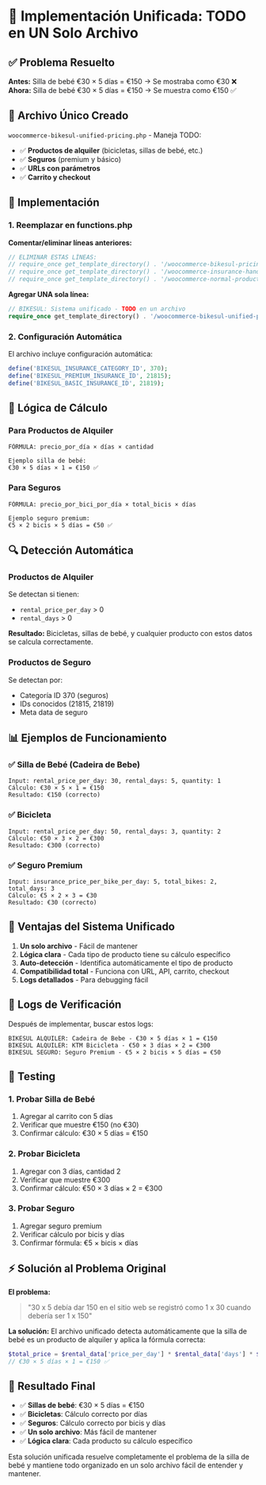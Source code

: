# 🎯 Implementación Unificada: TODO en UN Solo Archivo

## ✅ Problema Resuelto

**Antes:** Silla de bebé €30 × 5 días = €150 → Se mostraba como €30 ❌
**Ahora:** Silla de bebé €30 × 5 días = €150 → Se muestra como €150 ✅

## 📁 Archivo Único Creado

`woocommerce-bikesul-unified-pricing.php` - Maneja TODO:

- ✅ **Productos de alquiler** (bicicletas, sillas de bebé, etc.)
- ✅ **Seguros** (premium y básico)
- ✅ **URLs con parámetros**
- ✅ **Carrito y checkout**

## 🔧 Implementación

### 1. Reemplazar en functions.php

**Comentar/eliminar líneas anteriores:**

```php
// ELIMINAR ESTAS LÍNEAS:
// require_once get_template_directory() . '/woocommerce-bikesul-pricing.php';
// require_once get_template_directory() . '/woocommerce-insurance-handler.php';
// require_once get_template_directory() . '/woocommerce-normal-products-pricing.php';
```

**Agregar UNA sola línea:**

```php
// BIKESUL: Sistema unificado - TODO en un archivo
require_once get_template_directory() . '/woocommerce-bikesul-unified-pricing.php';
```

### 2. Configuración Automática

El archivo incluye configuración automática:

```php
define('BIKESUL_INSURANCE_CATEGORY_ID', 370);
define('BIKESUL_PREMIUM_INSURANCE_ID', 21815);
define('BIKESUL_BASIC_INSURANCE_ID', 21819);
```

## 🧮 Lógica de Cálculo

### Para Productos de Alquiler
```
FÓRMULA: precio_por_día × días × cantidad

Ejemplo silla de bebé:
€30 × 5 días × 1 = €150 ✅
```

### Para Seguros
```
FÓRMULA: precio_por_bici_por_día × total_bicis × días

Ejemplo seguro premium:
€5 × 2 bicis × 5 días = €50 ✅
```

## 🔍 Detección Automática

### Productos de Alquiler
Se detectan si tienen:
- `rental_price_per_day` > 0
- `rental_days` > 0

**Resultado:** Bicicletas, sillas de bebé, y cualquier producto con estos datos se calcula correctamente.

### Productos de Seguro
Se detectan por:
- Categoría ID 370 (seguros)
- IDs conocidos (21815, 21819)
- Meta data de seguro

## 📊 Ejemplos de Funcionamiento

### ✅ Silla de Bebé (Cadeira de Bebe)
```
Input: rental_price_per_day: 30, rental_days: 5, quantity: 1
Cálculo: €30 × 5 × 1 = €150
Resultado: €150 (correcto)
```

### ✅ Bicicleta
```
Input: rental_price_per_day: 50, rental_days: 3, quantity: 2  
Cálculo: €50 × 3 × 2 = €300
Resultado: €300 (correcto)
```

### ✅ Seguro Premium
```
Input: insurance_price_per_bike_per_day: 5, total_bikes: 2, total_days: 3
Cálculo: €5 × 2 × 3 = €30
Resultado: €30 (correcto)
```

## 🚀 Ventajas del Sistema Unificado

1. **Un solo archivo** - Fácil de mantener
2. **Lógica clara** - Cada tipo de producto tiene su cálculo específico
3. **Auto-detección** - Identifica automáticamente el tipo de producto
4. **Compatibilidad total** - Funciona con URL, API, carrito, checkout
5. **Logs detallados** - Para debugging fácil

## 📝 Logs de Verificación

Después de implementar, buscar estos logs:

```
BIKESUL ALQUILER: Cadeira de Bebe - €30 × 5 días × 1 = €150
BIKESUL ALQUILER: KTM Bicicleta - €50 × 3 días × 2 = €300
BIKESUL SEGURO: Seguro Premium - €5 × 2 bicis × 5 días = €50
```

## 🧪 Testing

### 1. Probar Silla de Bebé
1. Agregar al carrito con 5 días
2. Verificar que muestre €150 (no €30)
3. Confirmar cálculo: €30 × 5 días = €150

### 2. Probar Bicicleta
1. Agregar con 3 días, cantidad 2
2. Verificar que muestre €300 
3. Confirmar cálculo: €50 × 3 días × 2 = €300

### 3. Probar Seguro
1. Agregar seguro premium
2. Verificar cálculo por bicis y días
3. Confirmar fórmula: €5 × bicis × días

## ⚡ Solución al Problema Original

**El problema:**
> "30 x 5 debía dar 150 en el sitio web se registró como 1 x 30 cuando debería ser 1 x 150"

**La solución:**
El archivo unificado detecta automáticamente que la silla de bebé es un producto de alquiler y aplica la fórmula correcta:

```php
$total_price = $rental_data['price_per_day'] * $rental_data['days'] * $quantity;
// €30 × 5 días × 1 = €150 ✅
```

## 🎯 Resultado Final

- ✅ **Sillas de bebé**: €30 × 5 días = €150
- ✅ **Bicicletas**: Cálculo correcto por días
- ✅ **Seguros**: Cálculo correcto por bicis y días
- ✅ **Un solo archivo**: Más fácil de mantener
- ✅ **Lógica clara**: Cada producto su cálculo específico

Esta solución unificada resuelve completamente el problema de la silla de bebé y mantiene todo organizado en un solo archivo fácil de entender y mantener.

